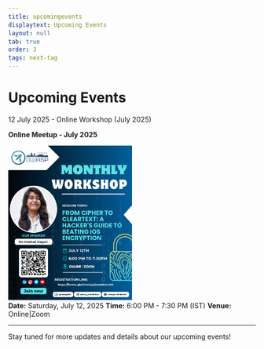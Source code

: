 ```yaml
---
title: upcomingevents
displaytext: Upcoming Events
layout: null
tab: true
order: 3
tags: next-tag
---
```


# Upcoming Events

<!-- [Coming Soon](assets/images/coming_soon_.gif) -->
<summary>12 July 2025 - Online Workshop (July 2025)</summary>
<p>
  <strong>Online Meetup - July 2025</strong>
  <br>
  <div>
    <img src="assets/images/events/July'25/Monthly workshop OWASP- July 12.png" alt="Event Poster" width="50%">
  </div> 
  <strong>Date:</strong> Saturday, July 12, 2025
  <strong>Time:</strong> 6:00 PM - 7:30 PM (IST)
  <strong>Venue:</strong> Online|Zoom
  <br>
</p>


---

Stay tuned for more updates and details about our upcoming events!
